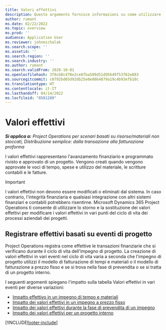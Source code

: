 ```yaml
---
title: Valori effettivi
description: Questo argomento fornisce informazioni su come utilizzare i valori effettivi in Microsoft Dynamics 365 Project Operations.
author: rumant
ms.date: 02/22/2022
ms.topic: overview
ms.prod: ''
audience: Application User
ms.reviewer: johnmichalak
ms.search.scope: ''
ms.assetid: ''
ms.search.region: ''
ms.search.industry: ''
ms.author: rumant
ms.search.validFrom: 2020-10-01
ms.openlocfilehash: 3f0cb8c478e2ce6fba589d51d95649f53f62e883
ms.sourcegitcommit: c0792bd65d92db25e0e8864879a19c4b93efb10c
ms.translationtype: HT
ms.contentlocale: it-IT
ms.lasthandoff: 04/14/2022
ms.locfileid: "8581289"
---
```

# <a name="actuals"></a>Valori effettivi

_**Si applica a:** Project Operations per scenari basati su risorse/materiali non stoccati, Distribuzione semplice: dalla transazione alla fatturazione proforma_

I valori effettivi rappresentano l'avanzamento finanziario e programmato rivisto e approvato di un progetto. Vengono creati quando vengono approvate le voci di tempo, spese e utilizzo del materiale, le scritture contabili e le fatture.

> [!IMPORTANT]
> I valori effettivi non devono essere modificati o eliminati dal sistema. In caso contrario, l'integrità finanziaria e qualsiasi integrazione con altri sistemi finanziari e contabili potrebbero risentirne. Microsoft Dynamics 365 Project Operations ti consente di utilizzare lo storno e la sostituzione dei valori effettivi per modificare i valori effettivi in vari punti del ciclo di vita dei processi aziendali dei progetti.

## <a name="recording-actuals-based-on-project-events"></a>Registrare effettivi basati su eventi di progetto

Project Operations registra come effettive le transazioni finanziarie che si verificano durante il ciclo di vita dell'impegno di progetto. La creazione di valori effettivi in vari eventi nel ciclo di vita varia a seconda che l'impegno di progetto utilizzi il modello di fatturazione di tempi e materiali o il modello di fatturazione a prezzo fisso e se si trova nella fase di prevendita o se si tratta di un progetto interno.

I seguenti argomenti spiegano l'impatto sulla tabella Valori effettivi in vari eventi per diverse variazioni:

- [Impatto effettivo in un impegno di tempo e materiali](ActualsonTM.md)
- [Impatto dei valori effettivi in un impegno a prezzo fisso](ActualonFP.md)
- [Impatto dei valori effettivi durante la fase di prevendita di un impegno](ActualonPreSales.md)
- [Impatto dei valori effettivi per un progetto interno](ActualonInternal.md)

[!INCLUDE[footer-include](../includes/footer-banner.md)]
